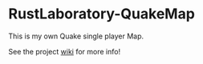 # RustLaboratory-QuakeMap
This is my own Quake single player Map.

See the project [wiki](https://github.com/qnf613/RustLaboratory-QuakeMap/wiki) for more info!
